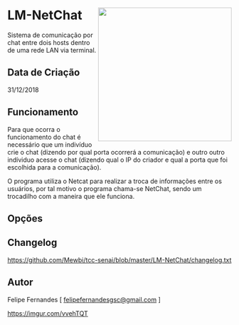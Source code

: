 # LM-NetChat <img src='https://i.imgur.com/NNfTFYP.png' align='right' height='300'>
Sistema de comunicação por chat entre dois hosts dentro de uma rede LAN via terminal.

## Data de Criação
31/12/2018

## Funcionamento
Para que ocorra o funcionamento do chat é necessário que um indivíduo crie o chat (dizendo 
por qual porta ocorrerá a comunicação) e outro outro indíviduo acesse o chat (dizendo qual 
o IP do criador e qual a porta que foi escolhida para a comunicação).
   
O programa utiliza o Netcat para realizar a troca de informações entre os usuários, por tal 
motivo o programa chama-se NetChat, sendo um trocadilho com a maneira que ele funciona.

## Opções


## Changelog
https://github.com/Mewbi/tcc-senai/blob/master/LM-NetChat/changelog.txt

## Autor
Felipe Fernandes [ felipefernandesgsc@gmail.com ]

https://imgur.com/vvehTQT
